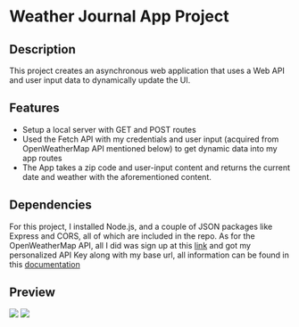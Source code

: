 # Weather Journal App Project

## Description
This project creates an asynchronous web application that uses a Web API and user input data to dynamically update the UI.

## Features
- Setup a local server with GET and POST routes
- Used the Fetch API with my credentials and user input (acquired from OpenWeatherMap API mentioned below) to get dynamic data into my app routes
- The App takes a zip code and user-input content and returns the current date and weather with the aforementioned  content.


## Dependencies
For this project, I installed Node.js, and a couple of JSON packages like Express and CORS, all of which are included in the repo.
As for the OpenWeatherMap API, all I did was sign up at this [link](https://openweathermap.org) and got my personalized API Key along with my base url, all information can be found in this [documentation](https://openweathermap.org/current)

## Preview
![](https://user-images.githubusercontent.com/68277372/133885673-ae44d0db-6648-424a-ae4e-a4c2f0c6b2f8.png)
![](https://user-images.githubusercontent.com/68277372/133885675-f94a5339-6526-4219-8499-0d023cbb95a6.png)
